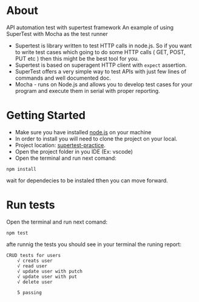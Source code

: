 # About
API automation test with supertest framework
An example of using SuperTest with Mocha as the test runner
- Supertest is library written to test HTTP calls in node.js. So if you want to write test cases which going to do some HTTP calls ( GET, POST, PUT etc ) then this might be the best tool for you.
- Supertest is based on superagent HTTP client with ```expect``` assertion.
- SuperTest offers a very simple way to test APIs with just few lines of commands and well documented doc.
- Mocha - runs on Node.js and allows you to develop test cases for your program and execute them in serial with proper reporting. 

# Getting Started
- Make sure you have installed [node.js](https://nodejs.org/en/) on your machine
- In order to install you will need to clone the project on your local.
- Project location: [supertest-practice](https://github.com/Victoryyyyy/supertest-practice.git).
- Open the project folder in you IDE (Ex: vscode)
- Open the terminal and run next comand:

```npm install```

wait for dependecies to be instaled tthen you can move forward.

# Run tests
Open the terminal and run next comand: 

```npm test```

afte runnig the tests you should see in your terminal the runing report: 

```
CRUD tests for users
    √ creats user 
    √ read user 
    √ update user with putch 
    √ update user with put 
    √ delete user 

    5 passing
```

